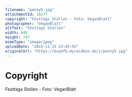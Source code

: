 ```yaml
---
filename: "penny5.jpg"
attachmentId: 16277
copyright: "Festtags Stollen - Foto: VeganBlatt"
photographer: "VeganBlatt"
altText: "Festtags Stollen"
width: 640
height: 747
mimeType: "image/jpeg"
uploadDate: "2015-11-25 23:45:55"
originalUrl: "https://bxq4fb.myraidbox.de/i/penny5.jpg"
---
```


# Copyright

Festtags Stollen - Foto: VeganBlatt

